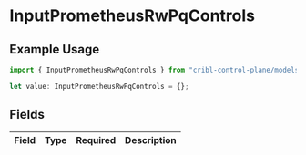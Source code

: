# InputPrometheusRwPqControls

## Example Usage

```typescript
import { InputPrometheusRwPqControls } from "cribl-control-plane/models";

let value: InputPrometheusRwPqControls = {};
```

## Fields

| Field       | Type        | Required    | Description |
| ----------- | ----------- | ----------- | ----------- |
